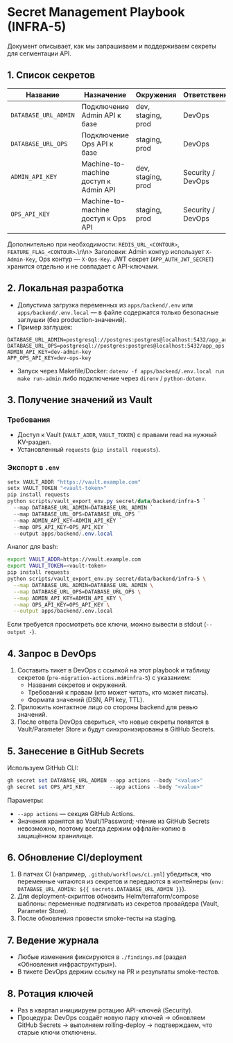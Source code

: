 ﻿# Secret Management Playbook (INFRA-5)

Документ описывает, как мы запрашиваем и поддерживаем секреты для сегментации API.

## 1. Список секретов

| Название | Назначение | Окружения | Ответственный |
|----------|------------|-----------|---------------|
| `DATABASE_URL_ADMIN` | Подключение Admin API к базе | dev, staging, prod | DevOps |
| `DATABASE_URL_OPS` | Подключение Ops API к базе | staging, prod | DevOps |
| `ADMIN_API_KEY` | Machine-to-machine доступ к Admin API | dev, staging, prod | Security / DevOps |
| `OPS_API_KEY` | Machine-to-machine доступ к Ops API | staging, prod | Security / DevOps |

Дополнительно при необходимости: `REDIS_URL_<CONTOUR>`, `FEATURE_FLAG_<CONTOUR>`.\n\n> Заголовки: Admin контур использует `X-Admin-Key`, Ops контур — `X-Ops-Key`. JWT секрет (`APP_AUTH_JWT_SECRET`) хранится отдельно и не совпадает с API-ключами.

## 2. Локальная разработка

- Допустима загрузка переменных из `apps/backend/.env` или `apps/backend/.env.local` — в файле содержатся только безопасные заглушки (без production-значений).
- Пример заглушек:

```env
DATABASE_URL_ADMIN=postgresql://postgres:postgres@localhost:5432/app_admin
DATABASE_URL_OPS=postgresql://postgres:postgres@localhost:5432/app_ops
ADMIN_API_KEY=dev-admin-key
APP_OPS_API_KEY=dev-ops-key
```

- Запуск через Makefile/Docker: `dotenv -f apps/backend/.env.local run make run-admin` либо подключение через `direnv` / `python-dotenv`.

## 3. Получение значений из Vault

### Требования
- Доступ к Vault (`VAULT_ADDR`, `VAULT_TOKEN`) с правами read на нужный KV-раздел.
- Установленный `requests` (`pip install requests`).

### Экспорт в `.env`

```powershell
setx VAULT_ADDR "https://vault.example.com"
setx VAULT_TOKEN "<vault-token>"
pip install requests
python scripts/vault_export_env.py secret/data/backend/infra-5 `
  --map DATABASE_URL_ADMIN=DATABASE_URL_ADMIN `
  --map DATABASE_URL_OPS=DATABASE_URL_OPS `
  --map ADMIN_API_KEY=ADMIN_API_KEY `
  --map OPS_API_KEY=OPS_API_KEY `
  --output apps/backend/.env.local
```

Аналог для bash:

```bash
export VAULT_ADDR=https://vault.example.com
export VAULT_TOKEN=<vault-token>
pip install requests
python scripts/vault_export_env.py secret/data/backend/infra-5 \
  --map DATABASE_URL_ADMIN=DATABASE_URL_ADMIN \
  --map DATABASE_URL_OPS=DATABASE_URL_OPS \
  --map ADMIN_API_KEY=ADMIN_API_KEY \
  --map OPS_API_KEY=OPS_API_KEY \
  --output apps/backend/.env.local
```

Если требуется просмотреть все ключи, можно вывести в stdout (`--output -`).

## 4. Запрос в DevOps

1. Составить тикет в DevOps с ссылкой на этот playbook и таблицу секретов (`pre-migration-actions.md#infra-5`) с указанием:
   - Названия секретов и окружений.
   - Требований к правам (кто может читать, кто может писать).
   - Формата значений (DSN, API key, TTL).
2. Приложить контактное лицо со стороны backend для ревью значений.
3. После ответа DevOps свериться, что новые секреты появятся в Vault/Parameter Store и будут синхронизированы в GitHub Secrets.

## 5. Занесение в GitHub Secrets

Используем GitHub CLI:

```powershell
gh secret set DATABASE_URL_ADMIN --app actions --body "<value>"
gh secret set OPS_API_KEY        --app actions --body "<value>"
```

Параметры:
- `--app actions` — секция GitHub Actions.
- Значения хранятся во Vault/1Password; чтение из GitHub Secrets невозможно, поэтому всегда держим оффлайн-копию в защищённом хранилище.

## 6. Обновление CI/deployment

1. В патчах CI (например, `.github/workflows/ci.yml`) убедиться, что переменные читаются из секретов и передаются в контейнеры (`env: DATABASE_URL_ADMIN: ${{ secrets.DATABASE_URL_ADMIN }}`).
2. Для deployment-скриптов обновить Helm/terraform/compose шаблоны: переменные подтягивать из секретов провайдера (Vault, Parameter Store).
3. После обновления провести smoke-тесты на staging.

## 7. Ведение журнала

- Любые изменения фиксируются в `./findings.md` (раздел «Обновления инфраструктуры»).
- В тикете DevOps держим ссылку на PR и результаты smoke-тестов.

## 8. Ротация ключей

- Раз в квартал инициируем ротацию API-ключей (Security).
- Процедура: DevOps создаёт новую пару ключей → обновляем GitHub Secrets → выполняем rolling-deploy → подтверждаем, что старые ключи отключены.
